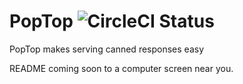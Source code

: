 # PopTop ![CircleCI Status](https://circleci.com/gh/bellycard/PopTop.svg?style=shield&circle-token=4512a9161626a9942bf0c537830b492d398ff050)
PopTop makes serving canned responses easy

README coming soon to a computer screen near you.

